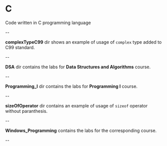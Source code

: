 C
==========

Code written in C programming language

--

**complexTypeC99** dir shows an example of usage of `complex` type added to C99 standard.

--

**DSA** dir contains the labs for **Data Structures and Algorithms** course.

--

**Programming_I** dir contains the labs for **Programming I** course.

--

**sizeOfOperator** dir contains an example of usage of `sizeof` operator without paranthesis. 

--

**Windows_Programming** contains the labs for the corresponding course.

--

